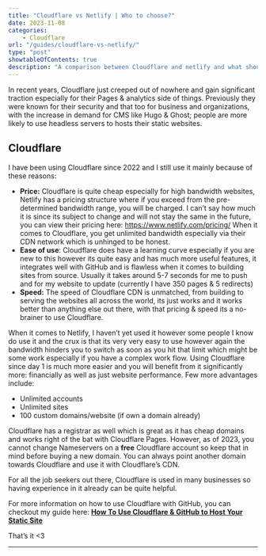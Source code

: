 ```yaml
---
title: "Cloudflare vs Netlify | Who to choose?"
date: 2023-11-08
categories:
    - Cloudflare
url: "/guides/cloudflare-vs-netlify/"
type: "post"
showtableOfContents: true
description: "A comparison between Cloudflare and netlify and what should you be using. This is from a person who uses HUGO for websites with 3 posts per week."
---
```


In recent years, Cloudflare just creeped out of nowhere and gain significant traction especially for their Pages & analytics side of things. Previously they were known for their security and that too for business and organizations, with the increase in demand for CMS like Hugo & Ghost; people are more likely to use headless servers to hosts their static websites. 

## Cloudflare

I have been using Cloudflare since 2022 and I still use it mainly because of these reasons: 

- **************Price:************** Cloudflare is quite cheap especially for high bandwidth websites, Netlify has a pricing structure where if you exceed from the pre-determined bandwidth range, you will be charged. I can’t say how much it is since its subject to change and will not stay the same in the future, you can view their pricing here: https://www.netlify.com/pricing/ When it comes to Cloudflare, you get unlimited bandwidth especially via their CDN network which is unhinged to be honest.
- **Ease of use**: Cloudflare does have a learning curve especially if you are new to this however its quite easy and has much more useful features, it integrates well with GitHub and is flawless when it comes to building sites from source. Usually it takes around 5-7 seconds for me to push and for my website to update (currently I have 350 pages & 5 redirects)
- **************Speed:************** The speed of Cloudflare CDN is unmatched, from building to serving the websites all across the world, its just works and it works better than anything else out there, with that pricing & speed its a no-brainer to use Cloudflare.

When it comes to Netlify, I haven’t yet used it however some people I know do use it and the crux is that its very very easy to use however again the bandwidth hinders you to switch as soon as you hit that limit which might be some work especially if you have a complex work flow. Using Cloudflare since day 1 is much more easier and you will benefit from it significantly more: financially as well as just website performance. Few more advantages include: 

- Unlimited accounts
- Unlimited sites
- 100 custom domains/website (if own a domain already)

Cloudflare has a registrar as well which is great as it has cheap domains and works right of the bat with Cloudflare Pages. However, as of 2023, you cannot change Nameservers on a **free** Cloudflare account so keep that in mind before buying a new domain. You can always point another domain towards Cloudflare and use it with Cloudflare’s CDN.

For all the job seekers out there, Cloudflare is used in many businesses so having experience in it already can be quite helpful. 

For more information on how to use Cloudflare with GitHub, you can checkout my guide here: **[How To Use Cloudflare & GitHub to Host Your Static Site](/guides/cloudflare-hugo/)**

That’s it <3

---
